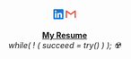 <p align="center" text-align="center">
  <br><br>
  <a href="https://www.linkedin.com/in/manish-kumar18/"><img height="18" width="18" src="./linkedin.svg" /></a>
<!--   <a href="https://www.instagram.com/beingmanishh/"><img height="18" width="18" src="./instagram.svg" /></a> -->
<!--   <a href="https://twitter.com/Beingmanishh"><img height="18" width="18" src="./twitter.svg" /></a> -->
  <a href="mailto:manishnitsgr18@gmail.com"><img height="18" width="18" src="./gmail.svg" /></a><br><br>
  <b><a href="https://drive.google.com/file/d/1q0luHRIcjN1Ld06ZJiT8lD6tLc6AbsdG/view?usp=sharing">My Resume</a></b><br>
  <i>while( ! ( succeed = try() ) );  ☢️</i>
</p>
